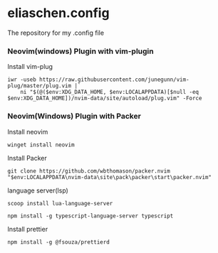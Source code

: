# eliaschen.config
The repository for my .config file
### Neovim(windows) Plugin with vim-plugin
Install vim-plug
```
iwr -useb https://raw.githubusercontent.com/junegunn/vim-plug/master/plug.vim |`
    ni "$(@($env:XDG_DATA_HOME, $env:LOCALAPPDATA)[$null -eq $env:XDG_DATA_HOME])/nvim-data/site/autoload/plug.vim" -Force
```
### Neovim(Windows) Plugin with Packer
Install neovim
```
winget install neovim
```
Install Packer
```
git clone https://github.com/wbthomason/packer.nvim "$env:LOCALAPPDATA\nvim-data\site\pack\packer\start\packer.nvim"
```
language server(lsp)
```
scoop install lua-language-server
```
```
npm install -g typescript-language-server typescript
```
Install prettier
```
npm install -g @fsouza/prettierd
```
